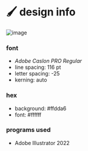 # 🖌️ design info
![image](https://user-images.githubusercontent.com/86024524/169922846-c7026303-3941-4b85-9fba-e8e596ccae74.png)

### font
+ *Adobe Caslon PRO Regular*
+ line spacing: 116 pt
+ letter spacing: -25
+ kerning: auto

### hex 
+ background: #ffdda6
+ font: #ffffff

### programs used
+ Adobe Illustrator 2022
